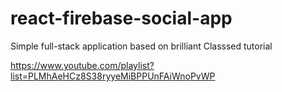 # react-firebase-social-app
Simple full-stack application based on brilliant Classsed tutorial

https://www.youtube.com/playlist?list=PLMhAeHCz8S38ryyeMiBPPUnFAiWnoPvWP
